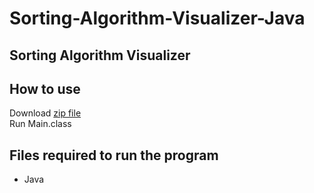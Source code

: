 # Sorting-Algorithm-Visualizer-Java
Sorting Algorithm Visualizer
---
## How to use
Download [zip file](https://github.com/PranavSindhanuru/Sorting-Algorithm-Visualizer-Java/archive/refs/heads/main.zip) \
Run Main.class

## Files required to run the program
- Java
